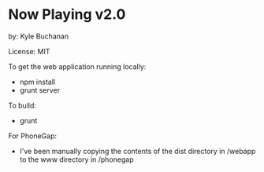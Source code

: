 Now Playing v2.0
================

by: Kyle Buchanan

License: MIT

To get the web application running locally:
- npm install
- grunt server

To build:
- grunt

For PhoneGap:
- I've been manually copying the contents of the dist directory
  in /webapp to the www directory in /phonegap